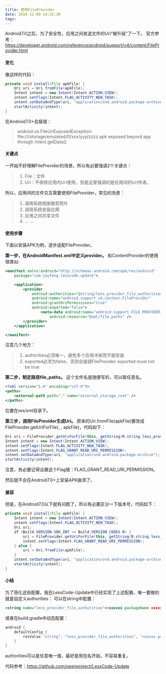 ```yaml
---
title: 使用FileProvider
date: 2016-11-09 14:25:30
tags:
---
```


Android7.0之后，为了安全性，应用之间发送文件的Uri“被升级”了一下。
官方参考：
https://developer.android.com/reference/android/support/v4/content/FileProvider.html

#### 变化
像这样的代码：
```java
private void install(File apkFile) {
    Uri uri = Uri.fromFile(apkFile);
    Intent intent = new Intent(Intent.ACTION_VIEW);
    intent.setFlags(Intent.FLAG_ACTIVITY_NEW_TASK);
    intent.setDataAndType(uri, "application/vnd.android.package-archive");
    startActivity(intent);
}
```
在Android7.0+会报错：
> android.os.FileUriExposedException: file:///storage/emulated/0/xxx/yyy/zzzz.apk exposed beyond app through Intent.getData()

#### 关键点
一开始不好理解FileProvider的场景，所以有必要强调2个关键点：
> 1. File：文件
> 2. Uri：不排除应用内Uri使用，但是这里强调的是应用间的Uri传递。

所以，应用间的文件交互需要使用FileProvider，常见的场景：
> 1. 调用系统相册裁剪照片
> 2. 调用系统安装应用
> 3. 应用之间共享文件
> 4. ... ...

#### 使用步骤
下面以安装APK为例，逐步适配FileProvider。

<b>第一步，在AndroidManifest.xml中定义provider。</b>	
和ContentProvider的使用很类似:
```xml
<manifest xmlns:android="http://schemas.android.com/apk/res/android"
    package="com.jayfeng.lesscode.update">

    <application>
        <provider
            android:authorities="@string/less_provider_file_authorities"
            android:name="android.support.v4.content.FileProvider"
            android:grantUriPermissions="true"
            android:exported="false">
                <meta-data android:name="android.support.FILE_PROVIDER_PATHS"
                    android:resource="@xml/file_paths" />
        </provider>
    </application>

</manifest>
```
注意几个地方：
> 1. authorities必须唯一，避免多个应用冲突而不能安装
> 2. exported必须为false，否则会报错FileProvider exported must not be true

<b>第二步，制定路径file_paths。</b>
这个文件名是随便写的，可以取任意名。
```xml
<?xml version="1.0" encoding="utf-8"?>
<paths>
    <external-path path="." name="external_storage_root" />
</paths>
```
位置在res/xml目录下。

<b>第三步，调用FileProvider生成Uri。</b>
原来的Uri.fromFile(apkFile)要改成FileProvider.getUriForFile(<Context>, <Authorities>, apkFile)，代码如下：
```java
Uri uri = FileProvider.getUriForFile(this, getString(R.string.less_provider_file_authorities), apkFile);
Intent intent = new Intent(Intent.ACTION_VIEW);
intent.setFlags(Intent.FLAG_ACTIVITY_NEW_TASK);
intent.setFlags(Intent.FLAG_GRANT_READ_URI_PERMISSION);
intent.setDataAndType(uri, "application/vnd.android.package-archive");
startActivity(intent);
```
注意，务必要记得设置这个Flag值：FLAG_GRANT_READ_URI_PERMISSION。

然后就不会在Android7.0+上安装APK崩溃了。

#### 兼容
但是，在Android7.0以下就有问题了，所以有必要区分一下版本号，代码如下：
```java
private void install(File apkFile) {
    Intent intent = new Intent(Intent.ACTION_VIEW);
    intent.setFlags(Intent.FLAG_ACTIVITY_NEW_TASK);
    Uri uri;
    if (Build.VERSION.SDK_INT >= Build.VERSION_CODES.N) {
        uri = FileProvider.getUriForFile(this, getString(R.string.less_provider_file_authorities), apkFile);
        intent.setFlags(Intent.FLAG_GRANT_READ_URI_PERMISSION);
    } else {
        uri = Uri.fromFile(apkFile);
    }
    intent.setDataAndType(uri, "application/vnd.android.package-archive");
    startActivity(intent);
}
```

#### 小结
为了简化这些配置，我在LessCode-Update中已经实现了上述配置，唯一要做的就是自定义authorities：
可以在string中配置：
```xml
<string name="less_provider_file_authorities"><xxxxxx packageName xxxxxx>.fileprovider</string>
```
或者在build.gradle中动态配置：
```java
android {
    defaultConfig {
        resValue "string", "less_provider_file_authorities", "<xxxxx packageName xxxx>.fileprovider"
    }
}
```
authorities可以是任意唯一值，最好是用包名开始，不容易重复。

代码参考：https://github.com/openproject/LessCode-Update
